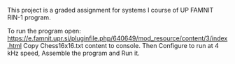 This project is a graded assignment for systems I course of UP FAMNIT RIN-1 program.

To run the program open: https://e.famnit.upr.si/pluginfile.php/640649/mod_resource/content/3/index.html
Copy Chess16x16.txt content to console.
Then Configure to run at 4 kHz speed, Assemble the program and Run it.
